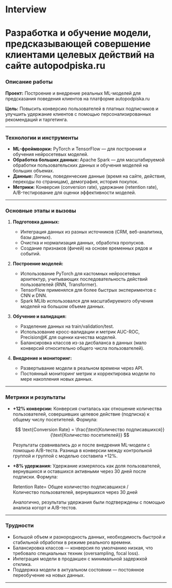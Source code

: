 # Interview

# Разработка и обучение модели, предсказывающей совершение клиентами целевых действий на сайте autopodpiska.ru

### Описание работы

**Проект:** Построение и внедрение реальных ML-моделей для предсказания поведения клиентов на платформе autopodpiska.ru

**Цель:** Повысить конверсию пользователей в платных подписчиков и улучшить удержание клиентов с помощью персонализированных рекомендаций и таргетинга.

---

### Технологии и инструменты

* **ML-фреймворки:** PyTorch и TensorFlow — для построения и обучения нейросетевых моделей.
* **Обработка больших данных:** Apache Spark — для масштабируемой обработки пользовательских данных и обучения моделей на больших объемах.
* **Данные:** Логины, поведенческие данные (время на сайте, действия, переходы по страницам), демография, история покупок.
* **Метрики:** Конверсия (conversion rate), удержание (retention rate), A/B-тестирование для оценки эффективности моделей.

---

### Основные этапы и вызовы

1. **Подготовка данных:**

   * Интеграция данных из разных источников (CRM, веб-аналитика, базы данных).
   * Очистка и нормализация данных, обработка пропусков.
   * Создание признаков (фичей) на основе временных рядов и событий.

2. **Построение моделей:**

   * Использование PyTorch для кастомных нейросетевых архитектур, учитывающих последовательность действий пользователей (RNN, Transformer).
   * TensorFlow применялся для более быстрых экспериментов с CNN и DNN.
   * Spark MLlib использовался для масштабируемого обучения моделей на большом объеме данных.

3. **Обучение и валидация:**

   * Разделение данных на train/validation/test.
   * Использование кросс-валидации и метрик AUC-ROC, Precision\@K для оценки качества моделей.
   * Балансировка классов из-за дисбаланса в данных (мало конверсий относительно общего числа пользователей).

4. **Внедрение и мониторинг:**

   * Развертывание модели в реальном времени через API.
   * Постоянный мониторинг метрик и корректировка модели по мере накопления новых данных.

---

### Метрики и результаты

* **+12% конверсии:**
  Конверсия считалась как отношение количества пользователей, совершивших целевое действие (подписка) к общему числу посетителей.
  Формула:

  $$
  \text{Conversion Rate} = \frac{\text{Количество подписавшихся}}{\text{Количество посетителей}}
  $$

  Результаты сравнивались до и после внедрения ML-модели с помощью A/B-теста.
  Разница в конверсии между контрольной группой и группой с моделью составила +12%.

* **+8% удержания:**
  Удержание измерялось как доля пользователей, вернувшихся и оставшихся активными через 30 дней после подписки.
  Формула:


  Retention Rate= 
Общее количество подписавшихся / Количество пользователей, вернувшихся через 30 дней
​


  Аналогично, результаты удержания были подтверждены с помощью анализа когорт и A/B-тестов.

---

### Трудности

* Большой объем и разнородность данных, необходимость быстрой и стабильной обработки в режиме реального времени.
* Балансировка классов — конверсия по умолчанию низкая, что требовало специальных техник (oversampling, focal loss).
* Интеграция модели в продакшен с минимальной задержкой отклика.
* Поддержка модели в актуальном состоянии — постоянное переобучение на новых данных.

---

